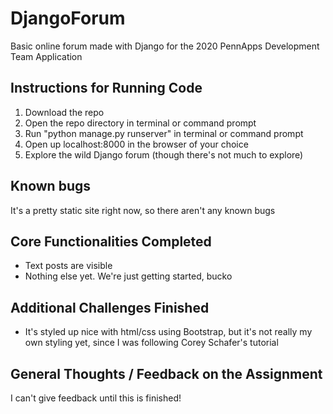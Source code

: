 # DjangoForum
Basic online forum made with Django for the 2020 PennApps Development Team Application
## Instructions for Running Code
1. Download the repo
2. Open the repo directory in terminal or command prompt
3. Run "python manage.py runserver" in terminal or command prompt
4. Open up localhost:8000 in the browser of your choice
5. Explore the wild Django forum (though there's not much to explore)
## Known bugs
It's a pretty static site right now, so there aren't any known bugs
## Core Functionalities Completed
- Text posts are visible
- Nothing else yet. We're just getting started, bucko
## Additional Challenges Finished
- It's styled up nice with html/css using Bootstrap, but it's not really my own styling yet, since I was following Corey Schafer's tutorial
## General Thoughts / Feedback on the Assignment
I can't give feedback until this is finished!
